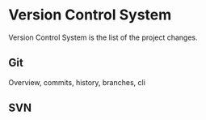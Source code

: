 # Version Control System
Version Control System is the list of the project changes. 


## Git

Overview, commits, history, branches, cli

## SVN

